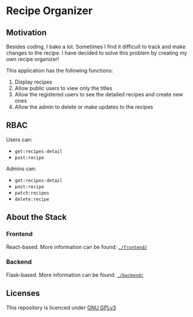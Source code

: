 # Recipe Organizer



## Motivation

Besides coding, I bake a lot. Sometimes I find it difficult to track and make changes to the recipe. I have decided to solve this problem by creating my own recipe organizer!

This application has the following functions:

1. Display recipes
2. Allow public users to view only the titles
3. Allow the registered users to see the detailed recipes and create new ones
4. Allow the admin to delete or make updates to the recipes

## RBAC

Users can:
* `get:recipes-detail`
* `post:recipe`

Admins can:
* `get:recipes-detail`
* `post:recipe`
* `patch:recipes`
* `delete:recipe`

## About the Stack

### Frontend

React-based. More information can be found: [`./frontend/`](./frontend/README.md)

### Backend

Flask-based. More information can be found: [`./backend/`](./backend/README.md)

## Licenses

This repository is licenced under [GNU GPLv3](https://spdx.org/licenses/GPL-3.0-or-later.html)